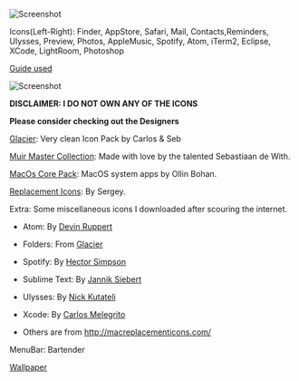 ![Screenshot](https://github.com/anuragroy11/MacOS/blob/master/Icons/SS1.png)

Icons(Left-Right): Finder, AppStore, Safari, Mail, Contacts,Reminders, Ulysses, Preview, Photos, AppleMusic, Spotify, Atom, iTerm2, Eclipse, XCode, LightRoom, Photoshop

[Guide used](http://hashbangstar.net/blog/changing-icons-in-el-capitan) 

![Screenshot](https://github.com/anuragroy11/MacOS/blob/master/Icons/SS2.png)


**DISCLAIMER: I DO NOT OWN ANY OF THE ICONS**

**Please consider checking out the Designers**

[Glacier](https://glaciericons.com/): Very clean Icon Pack by Carlos & Seb

[Muir Master Collection](http://pictogram.agency/muir/): Made with love by the talented Sebastiaan de With. 

[MacOs Core Pack](http://macreplacementicons.com/): MacOS system apps by Ollin Bohan.

[Replacement Icons](https://dribbble.com/shots/1667650-Replacement-icons): By Sergey.

Extra: Some miscellaneous icons I downloaded after scouring the internet.

+ Atom: By [Devin Ruppert](https://dribbble.com/shots/1454329-Atom-Icon)

+ Folders: From [Glacier](https://glaciericons.com/)

+ Spotify: By [Hector Simpson](https://dribbble.com/shots/2131284-Spotify-Replacement-Icons)

+ Sublime Text: By [Jannik Siebert](https://dribbble.com/shots/1836653-Final-Tilted-Sublime-Icon)

+ Ulysses: By [Nick Kutateli](https://dribbble.com/shots/2196141-Ulysses-Icon)

+ Xcode: By [Carlos Melegrito](https://dribbble.com/shots/1620554-Jiro-s-Xcode)

+ Others are from http://macreplacementicons.com/

MenuBar: Bartender

[Wallpaper](https://unsplash.com/photos/-xa9XSA7K9k) 
